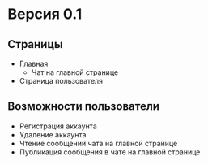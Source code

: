 # Версия 0.1

## Страницы

* Главная
  * Чат на главной странице
* Страница пользователя

## Возможности пользователи

* Регистрация аккаунта
* Удаление аккаунта
* Чтение сообщений чата на главной странице
* Публикация сообщения в чате на главной странице
